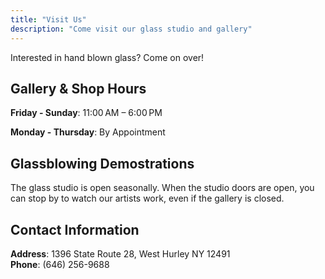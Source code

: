 ```yaml
---
title: "Visit Us"
description: "Come visit our glass studio and gallery"
---
```


Interested in hand blown glass? Come on over!

## Gallery & Shop Hours

**Friday - Sunday**: 11:00 AM – 6:00 PM

**Monday - Thursday**: By Appointment

## Glassblowing Demostrations

The glass studio is open seasonally. When the studio doors are open, you can stop by to watch our artists work, even if the gallery is closed.

## Contact Information

**Address**: 1396 State Route 28, West Hurley NY 12491  
**Phone**: (646) 256-9688
